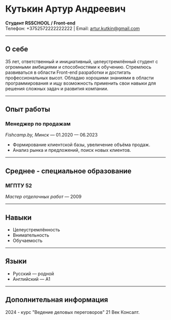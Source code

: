 # Кутькин Артур Андреевич

**Студент RSSCHOOL / Front-end**  
Телефон: +3752572222222222 | Email: artur.kutkin@gmail.com

---

## О себе
35 лет, ответственный и инициативный, целеустремлённый студент с огромными амбициями и способностями к обучению. Стремлюсь развиваться в области Front-end разработки и достигать профессиональных высот. Обладаю хорошими знаниями в области программирования и ищу возможность применить свои навыки для решения сложных задач и развития компании.

---

## Опыт работы

### Менеджер по продажам
*Fishcamp.by, Минск* — 01.2020 — 06.2023  
- Формирование клиентской базы, увеличение объёма продаж.
- Анализ рынка и предложений, поиск новых клиентов.  
---
## Среднее - специальное образование

### МГПТУ 52  
*Мастер отделочных работ* — 2009 

---

## Навыки
- Целеустремлённость
- Внимательность
- Обучаемость
---
## Языки
- Русский — родной
- Английский — А1

---

## Дополнительная информация
2024 - курс "Ведение деловых переговоров" 21 Век Консалт.